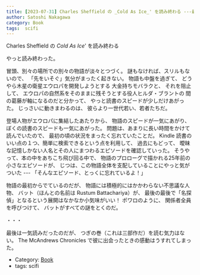 ```yaml
---
title: [2023-07-31] Charles Sheffield の _Cold As Ice_' を読み終わる ---最後の100ページは一気読みだった
author: Satoshi Nakagawa
category: Book
tags:  scifi
---
```


Charles Sheffield の _Cold As Ice_' を読み終わる

 やっと読み終わった。

 冒頭、別々の場所での別々の物語が淡々とつづく。
謎もなければ、スリルもないので、
「先をいそぐ」気分がまったく起きない。
物語も中盤を過ぎて、
どうやら木星の衛星エウロパを開発しようとする
大金持ちモバラクと、
それを阻止して、
エウロパの自然系をそのままに残そうとする役人ヒルダ・ブラントの
間の葛藤が軸になるのだと分かって、
やっと読書のスピードが少しだけあがった。
じっさいに動きまわるのは、
彼らより一世代若い、若者たちだ。

 登場人物がエウロパに集結したあたりから、
物語のスピードが一気にあがり、
ぼくの読書のスピードも一気にあがった。
問題は、あまりに長い時間をかけて読んでいたので、
最初の頃の状況をまったく忘れていたことだ。
Kindle 読書のいい点の１つ、簡単に検索できるという点を利用して、
過去にもどって、
曖昧な記憶しかない人名とその人にまつわるエピソードを確認していった。
そうやって、本の中をあちこち飛び回る中で、
物語のプロローグで描かれる25年前の小さなエピソードが、
じつは、この物語全体を支配していることにやっと気がついた ---
「そんなエピソード、とっくに忘れているよ！」

 物語の最初からでているのだが、
物語には積極的にはかかわらない不思議な人物、
バット（ほんとの名前は Rustum Battachariya）が、
最後の最後で「名探偵」となるという展開はなかなか小気味がいい！
ポワロのように、
関係者全員を呼びつけて、
バットがすべての謎をとくのだ。

 ・・・

 最後は一気読みだったのだが、
つぎの巻（これは三部作だ）を読む気力はない。
The McAndrews Chronicles で彼に出会ったときの感動はうすれてしまった。

- Category: [Book](https://merapano.github.io/categories.html#Book)
- tags:  scifi
